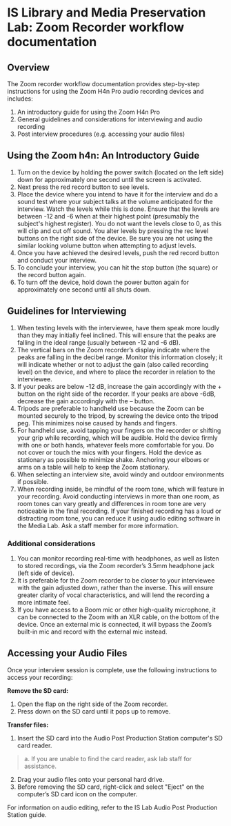 # IS Library and Media Preservation Lab: Zoom Recorder workflow documentation

## Overview 

The Zoom recorder workflow documentation provides step-by-step instructions for using the Zoom H4n Pro audio recording devices and includes: 

1. An introductory guide for using the Zoom H4n Pro
2. General guidelines and considerations for interviewing and audio recording
3. Post interview procedures (e.g. accessing your audio files)

## Using the Zoom h4n: An Introductory Guide

1. ﻿﻿﻿Turn on the device by holding the power switch (located on the left side) down for approximately one second until the screen is activated.
2. ﻿﻿﻿Next press the red record button to see levels.
3. ﻿﻿﻿Place the device where you intend to have it for the interview and do a sound test where your subject talks at the volume anticipated for the interview. Watch the levels while this is done. Ensure that the levels are between -12 and -6 when at their highest point (presumably the subject's highest register). You do not want the levels close to 0, as this will clip and cut off sound. You alter levels by pressing the rec level buttons on the right side of the device. Be sure you are not using the similar looking volume button when attempting to adjust levels.
4. ﻿﻿﻿Once you have achieved the desired levels, push the red record button and conduct your interview.
5. To conclude your interview, you can hit the stop button (the square) or the record button again.
6. ﻿﻿﻿To turn off the device, hold down the power button again for approximately one second until all shuts down.

## Guidelines for Interviewing

1. When testing levels with the interviewee, have them speak more loudly than they may initially feel inclined. This will ensure that the peaks are falling in the ideal range (usually between -12 and -6 dB).
2. The vertical bars on the Zoom recorder’s display indicate where the peaks are falling in the decibel range. Monitor this information closely; it will indicate whether or not to adjust the gain (also called recording level) on the device, and where to place the recorder in relation to the interviewee.
3. If your peaks are below -12 dB, increase the gain accordingly with the + button on the right side of the recorder. If your peaks are above -6dB, decrease the gain accordingly with the – button.
4. Tripods are preferable to handheld use because the Zoom can be mounted securely to the tripod, by screwing the device onto the tripod peg. This minimizes noise caused by hands and fingers. 
5. For handheld use, avoid tapping your fingers on the recorder or shifting your grip while recording, which will be audible. Hold the device firmly with one or both hands, whatever feels more comfortable for you. Do not cover or touch the mics with your fingers. Hold the device as stationary as possible to minimize shake. Anchoring your elbows or arms on a table will help to keep the Zoom stationary.
6. When selecting an interview site, avoid windy and outdoor environments if possible. 
7. When recording inside, be mindful of the room tone, which will feature in your recording. Avoid conducting interviews in more than one room, as room tones can vary greatly and differences in room tone are very noticeable in the final recording. If your finished recording has a loud or distracting room tone, you can reduce it using audio editing software in the Media Lab. Ask a staff member for more information.

### Additional considerations

1. You can monitor recording real-time with headphones, as well as listen to stored recordings, via the Zoom recorder’s 3.5mm headphone jack (left side of device).
2. It is preferable for the Zoom recorder to be closer to your interviewee with the gain adjusted down, rather than the inverse. This will ensure greater clarity of vocal characteristics, and will lend the recording a more intimate feel.
3. If you have access to a Boom mic or other high-quality microphone, it can be connected to the Zoom with an XLR cable, on the bottom of the device. Once an external mic is connected, it will bypass the Zoom’s built-in mic and record with the external mic instead.

## Accessing your Audio Files

Once your interview session is complete, use the following instructions to access your recording:

**Remove the SD card:**
1. Open the flap on the right side of the Zoom recorder.
2. Press down on the SD card until it pops up to remove.

**Transfer files:**
1. Insert the SD card into the Audio Post Production Station computer's SD card reader.
> a. If you are unable to find the card reader, ask lab staff for assistance.
2. Drag your audio files onto your personal hard drive.
3. Before removing the SD card, right-click and select "Eject" on the computer’s SD card icon on the computer.

For information on audio editing, refer to the IS Lab Audio Post Production Station guide.
